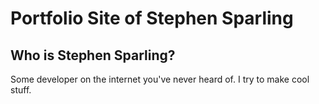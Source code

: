 # Portfolio Site of Stephen Sparling

## Who is Stephen Sparling?

Some developer on the internet you've never heard of. I try to make cool stuff.
